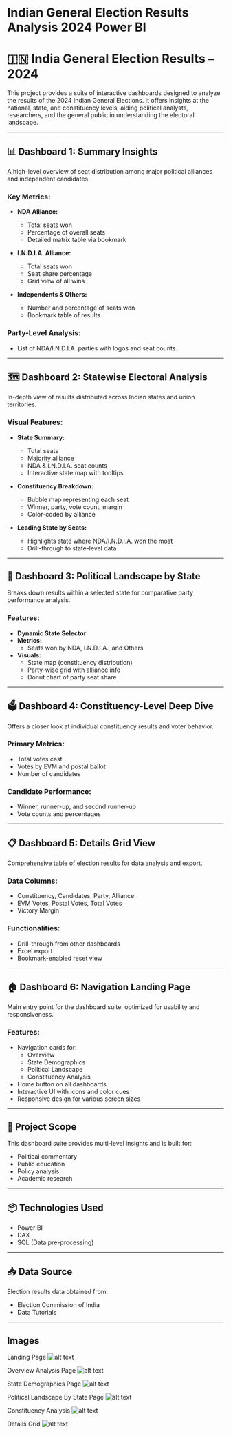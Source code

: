 # Indian General Election Results Analysis 2024 Power BI
# 🇮🇳 India General Election Results – 2024

This project provides a suite of interactive dashboards designed to analyze the results of the 2024 Indian General Elections. It offers insights at the national, state, and constituency levels, aiding political analysts, researchers, and the general public in understanding the electoral landscape.

---

## 📊 Dashboard 1: Summary Insights

A high-level overview of seat distribution among major political alliances and independent candidates.

### Key Metrics:
- **NDA Alliance:**
  - Total seats won
  - Percentage of overall seats
  - Detailed matrix table via bookmark

- **I.N.D.I.A. Alliance:**
  - Total seats won
  - Seat share percentage
  - Grid view of all wins

- **Independents & Others:**
  - Number and percentage of seats won
  - Bookmark table of results

### Party-Level Analysis:
- List of NDA/I.N.D.I.A. parties with logos and seat counts.

---

## 🗺️ Dashboard 2: Statewise Electoral Analysis

In-depth view of results distributed across Indian states and union territories.

### Visual Features:
- **State Summary:**
  - Total seats
  - Majority alliance
  - NDA & I.N.D.I.A. seat counts
  - Interactive state map with tooltips

- **Constituency Breakdown:**
  - Bubble map representing each seat
  - Winner, party, vote count, margin
  - Color-coded by alliance

- **Leading State by Seats:**
  - Highlights state where NDA/I.N.D.I.A. won the most
  - Drill-through to state-level data

---

## 🧭 Dashboard 3: Political Landscape by State

Breaks down results within a selected state for comparative party performance analysis.

### Features:
- **Dynamic State Selector**
- **Metrics:**
  - Seats won by NDA, I.N.D.I.A., and Others
- **Visuals:**
  - State map (constituency distribution)
  - Party-wise grid with alliance info
  - Donut chart of party seat share

---

## 🗳️ Dashboard 4: Constituency-Level Deep Dive

Offers a closer look at individual constituency results and voter behavior.

### Primary Metrics:
- Total votes cast
- Votes by EVM and postal ballot
- Number of candidates

### Candidate Performance:
- Winner, runner-up, and second runner-up
- Vote counts and percentages

---

## 📋 Dashboard 5: Details Grid View

Comprehensive table of election results for data analysis and export.

### Data Columns:
- Constituency, Candidates, Party, Alliance
- EVM Votes, Postal Votes, Total Votes
- Victory Margin

### Functionalities:
- Drill-through from other dashboards
- Excel export
- Bookmark-enabled reset view

---

## 🏠 Dashboard 6: Navigation Landing Page

Main entry point for the dashboard suite, optimized for usability and responsiveness.

### Features:
- Navigation cards for:
  - Overview
  - State Demographics
  - Political Landscape
  - Constituency Analysis
- Home button on all dashboards
- Interactive UI with icons and color cues
- Responsive design for various screen sizes

---

## 📂 Project Scope

This dashboard suite provides multi-level insights and is built for:
- Political commentary
- Public education
- Policy analysis
- Academic research

---

## 📦 Technologies Used

- Power BI
- DAX
- SQL (Data pre-processing)

---

## 📥 Data Source

Election results data obtained from:
- Election Commission of India
- Data Tutorials

---
## Images

Landing Page
![alt text](image.png)

Overview Analysis Page
![alt text](image-1.png)

State Demographics Page
![alt text](image-2.png)

Political Landscape By State Page
![alt text](image-3.png)

Constituency Analysis
![alt text](image-4.png)

Details Grid
![alt text](image-5.png)



